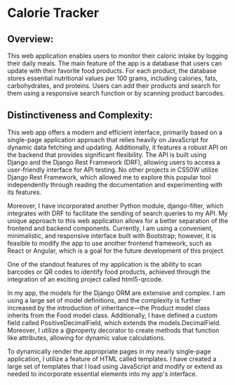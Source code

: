 # Calorie Tracker

## Overview:
This web application enables users to monitor their caloric intake by logging their daily meals. The main feature of the app is a database that users can update with their favorite food products. For each product, the database stores essential nutritional values per 100 grams, including calories, fats, carbohydrates, and proteins. Users can add their products and search for them using a responsive search function or by scanning product barcodes.

## Distinctiveness and Complexity:
This web app offers a modern and efficient interface, primarily based on a single-page application approach that relies heavily on JavaScript for dynamic data fetching and updating. Additionally, it features a robust API on the backend that provides significant flexibility. The API is built using Django and the Django Rest Framework (DRF), allowing users to access a user-friendly interface for API testing. No other projects in CS50W utilize Django Rest Framework, which allowed me to explore this popular tool independently through reading the documentation and experimenting with its features. 

Moreover, I have incorporated another Python module, django-filter, which integrates with DRF to facilitate the sending of search queries to my API. My unique approach to this web application allows for a better separation of the frontend and backend components. Currently, I am using a convenient, minimalistic, and responsive interface built with Bootstrap; however, it is feasible to modify the app to use another frontend framework, such as React or Angular, which is a goal for the future development of this project.

One of the standout features of my application is the ability to scan barcodes or QR codes to identify food products, achieved through the integration of an exciting project called html5-qrcode.

In my app, the models for the Django ORM are extensive and complex. I am using a large set of model definitions, and the complexity is further increased by the introduction of inheritance—the Product model class inherits from the Food model class. Additionally, I have defined a custom field called PositiveDecimalField, which extends the models.DecimalField. Moreover, I utilize a @property decorator to create methods that function like attributes, allowing for dynamic value calculations.

To dynamically render the appropriate pages in my nearly single-page application, I utilize a feature of HTML called templates. I have created a large set of templates that I load using JavaScript and modify or extend as needed to incorporate essential elements into my app's interface.